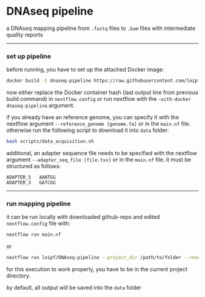 # DNAseq pipeline

a DNAseq mapping pipeline from `.fastq` files to `.bam` files with intermediate quality reports


---
### set up pipeline


before running, you have to set up the attached Docker image:
```sh
docker build -t dnaseq-pipeline https://raw.githubusercontent.com/loipf/DNAseq-pipeline/master/docker/Dockerfile
```

now either replace the Docker container hash (last output line from previous build command) in `nextflow.config` or run nextflow with the `-with-docker dnaseq-pipeline` argument.



if you already have an reference genome, you can specify it with the nextflow argument `--reference_genome [genome.fa]` or in the `main.nf` file. otherwise run the following script to download it into `data` folder:
```sh
bash scripts/data_acquisition.sh
```

additional, an adapter sequence file needs to be specified with the nextflow argument `--adapter_seq_file [file.tsv]` or in the `main.nf` file. it must be structured as follows:
```
ADAPTER_5	AANTGG
ADAPTER_3	GATCGG
```


---
### run mapping pipeline

it can be run locally with downloaded github-repo and edited `nextflow.config` file with:
```sh
nextflow run main.nf
```

or

```sh
nextflow run loipf/DNAseq-pipeline --project_dir /path/to/folder --reads_dir /path/to/samples --num_threads 10 -with-docker dnaseq-pipeline
```
for this execution to work properly, you have to be in the current project directory.



by default, all output will be saved into the `data` folder




